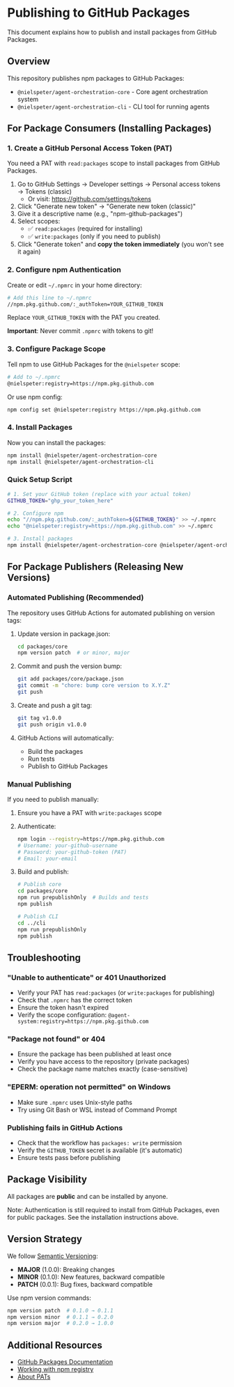 # Publishing to GitHub Packages

This document explains how to publish and install packages from GitHub Packages.

## Overview

This repository publishes npm packages to GitHub Packages:
- `@nielspeter/agent-orchestration-core` - Core agent orchestration system
- `@nielspeter/agent-orchestration-cli` - CLI tool for running agents

## For Package Consumers (Installing Packages)

### 1. Create a GitHub Personal Access Token (PAT)

You need a PAT with `read:packages` scope to install packages from GitHub Packages.

1. Go to GitHub Settings → Developer settings → Personal access tokens → Tokens (classic)
   - Or visit: https://github.com/settings/tokens
2. Click "Generate new token" → "Generate new token (classic)"
3. Give it a descriptive name (e.g., "npm-github-packages")
4. Select scopes:
   - ✅ `read:packages` (required for installing)
   - ✅ `write:packages` (only if you need to publish)
5. Click "Generate token" and **copy the token immediately** (you won't see it again)

### 2. Configure npm Authentication

Create or edit `~/.npmrc` in your home directory:

```bash
# Add this line to ~/.npmrc
//npm.pkg.github.com/:_authToken=YOUR_GITHUB_TOKEN
```

Replace `YOUR_GITHUB_TOKEN` with the PAT you created.

**Important**: Never commit `.npmrc` with tokens to git!

### 3. Configure Package Scope

Tell npm to use GitHub Packages for the `@nielspeter` scope:

```bash
# Add to ~/.npmrc
@nielspeter:registry=https://npm.pkg.github.com
```

Or use npm config:

```bash
npm config set @nielspeter:registry https://npm.pkg.github.com
```

### 4. Install Packages

Now you can install the packages:

```bash
npm install @nielspeter/agent-orchestration-core
npm install @nielspeter/agent-orchestration-cli
```

### Quick Setup Script

```bash
# 1. Set your GitHub token (replace with your actual token)
GITHUB_TOKEN="ghp_your_token_here"

# 2. Configure npm
echo "//npm.pkg.github.com/:_authToken=${GITHUB_TOKEN}" >> ~/.npmrc
echo "@nielspeter:registry=https://npm.pkg.github.com" >> ~/.npmrc

# 3. Install packages
npm install @nielspeter/agent-orchestration-core @nielspeter/agent-orchestration-cli
```

## For Package Publishers (Releasing New Versions)

### Automated Publishing (Recommended)

The repository uses GitHub Actions for automated publishing on version tags:

1. Update version in package.json:
   ```bash
   cd packages/core
   npm version patch  # or minor, major
   ```

2. Commit and push the version bump:
   ```bash
   git add packages/core/package.json
   git commit -m "chore: bump core version to X.Y.Z"
   git push
   ```

3. Create and push a git tag:
   ```bash
   git tag v1.0.0
   git push origin v1.0.0
   ```

4. GitHub Actions will automatically:
   - Build the packages
   - Run tests
   - Publish to GitHub Packages

### Manual Publishing

If you need to publish manually:

1. Ensure you have a PAT with `write:packages` scope

2. Authenticate:
   ```bash
   npm login --registry=https://npm.pkg.github.com
   # Username: your-github-username
   # Password: your-github-token (PAT)
   # Email: your-email
   ```

3. Build and publish:
   ```bash
   # Publish core
   cd packages/core
   npm run prepublishOnly  # Builds and tests
   npm publish

   # Publish CLI
   cd ../cli
   npm run prepublishOnly
   npm publish
   ```

## Troubleshooting

### "Unable to authenticate" or 401 Unauthorized

- Verify your PAT has `read:packages` (or `write:packages` for publishing)
- Check that `.npmrc` has the correct token
- Ensure the token hasn't expired
- Verify the scope configuration: `@agent-system:registry=https://npm.pkg.github.com`

### "Package not found" or 404

- Ensure the package has been published at least once
- Verify you have access to the repository (private packages)
- Check the package name matches exactly (case-sensitive)

### "EPERM: operation not permitted" on Windows

- Make sure `.npmrc` uses Unix-style paths
- Try using Git Bash or WSL instead of Command Prompt

### Publishing fails in GitHub Actions

- Check that the workflow has `packages: write` permission
- Verify the `GITHUB_TOKEN` secret is available (it's automatic)
- Ensure tests pass before publishing

## Package Visibility

All packages are **public** and can be installed by anyone.

Note: Authentication is still required to install from GitHub Packages, even for public packages. See the installation instructions above.

## Version Strategy

We follow [Semantic Versioning](https://semver.org/):
- **MAJOR** (1.0.0): Breaking changes
- **MINOR** (0.1.0): New features, backward compatible
- **PATCH** (0.0.1): Bug fixes, backward compatible

Use npm version commands:
```bash
npm version patch  # 0.1.0 → 0.1.1
npm version minor  # 0.1.1 → 0.2.0
npm version major  # 0.2.0 → 1.0.0
```

## Additional Resources

- [GitHub Packages Documentation](https://docs.github.com/en/packages)
- [Working with npm registry](https://docs.github.com/en/packages/working-with-a-github-packages-registry/working-with-the-npm-registry)
- [About PATs](https://docs.github.com/en/authentication/keeping-your-account-and-data-secure/managing-your-personal-access-tokens)
